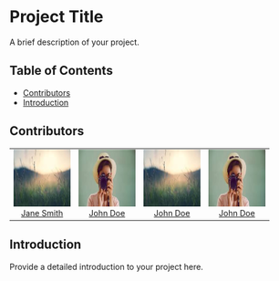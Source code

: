 # Project Title

A brief description of your project.

## Table of Contents

- [Contributors](#contributors)
- [Introduction](#introduction)

## Contributors

<table style="border: none; border-collapse: collapse;">
  <tr>
    <td style="text-align: center;">
      <img src="./contributors/image.jpg" alt="John Doe" style="width: 100px; height: 100px;">
      <br>
      <a href = "./contributors/jane_smith.md">Jane Smith</a>
    </td>
    <td style="text-align: center;">
      <img src="./contributors/download.jpg" alt="Jane Smith" style="width: 100px; height: 100px;">
      <br>
      <a href = "./contributors/john_doe.md">John Doe</a>
    </td>
    <td style="text-align: center;">
      <img src="./contributors/image.jpg" alt="Alice Brown" style="width: 100px; height: 100px;">
      <br>
            <a href = "./contributors/john_doe.md">John Doe</a>
    </td>
    <td style="text-align: center;">
      <img src="./contributors/download.jpg" alt="Bob Green" style="width: 100px; height: 100px;">
      <br>
      <a href = "./contributors/john_doe.md">John Doe</a>
    </td>
  </tr>
</table>

## Introduction

Provide a detailed introduction to your project here.
